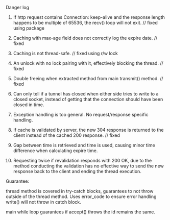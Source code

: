 Danger log

1. If http request contains Connection: keep-alive and the response length happens to be multiple of 65536, the recv() loop will not exit. // fixed using package

2. Caching with max-age field does not correctly log the expire date. // fixed

3. Caching is not thread-safe. // fixed using r/w lock
4. An unlock with no lock pairing with it, effectively blocking the thread. // fixed

5. Double freeing when extracted method from main transmit() method. // fixed

6. Can only tell if a tunnel has closed when either side tries to write to a closed socket, instead of getting that the connection should have been closed in time.

7. Exception handling is too general. No request/response specific handling.

8. If cache is validated by server, the new 304 response is returned to the client instead of the cached 200 response. // fixed

9. Gap between time is retrieved and time is used, causing minor time difference when calculating expire time.
10. Requesting twice if revalidation responds with 200 OK, due to the method conducting the validation has no effective way to send the new response back to the client and ending the thread execution. 



Guarantee:

thread method is covered in try-catch blocks, guarantees to not throw outside of the thread method. Uses error_code to ensure error handling write() will not throw in catch block.

main while loop guarantees if accept() throws the id remains the same.
